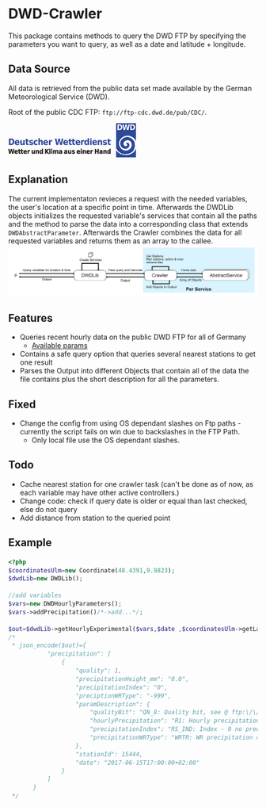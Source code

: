# DWD-Crawler

This package contains methods to query the DWD FTP by specifying the parameters you want to query, as well as a date and latitude + longitude.

## Data Source
All data is retrieved from the public data set made available by the German Meteorological Service (DWD). 

Root of the public CDC FTP: `ftp://ftp-cdc.dwd.de/pub/CDC/`.

![](doc/img/dwd_logo_258x69.png)

## Explanation
The current implementaton revieces a request with the needed variables, the user's location at a specific point in time. Afterwards the DWDLib objects initializes the requested variable's services that contain all the paths and the method to parse the data into a corresponding class that extends `DWDAbstractParameter`. Afterwards the Crawler combines the data for all requested variables and returns them as an array to the callee. 
![](doc/img/description.png)
## Features

- Queries recent hourly data on the public DWD FTP for all of Germany
    - [Available params](ftp://ftp-cdc.dwd.de/pub/CDC/observations_germany/climate/hourly/)
- Contains a safe query option that queries several nearest stations to get one result
- Parses the Output into different Objects that contain all of the data the file contains plus the short description for 
all the parameters.

## Fixed
- Change the config from using OS dependant slashes on Ftp paths - currently the script fails on win due to backslashes in the FTP Path.
    - Only local file use the OS dependant slashes.
## Todo
- Cache nearest station for one crawler task (can't be done as of now, as each variable may have other active controllers.)
- Change code: check if query date is older or equal than last checked, else do not query
- Add distance from station to the queried point
## Example
```php
<?php
$coordinatesUlm=new Coordinate(48.4391,9.9823);
$dwdLib=new DWDLib();

//add variables
$vars=new DWDHourlyParameters();
$vars->addPrecipitation()/*->add...*/;

$out=$dwdLib->getHourlyExperimental($vars,$date ,$coordinatesUlm->getLat(),$coordinatesUlm->getLng());
/*
 * json_encode($out)={
           "precipitation": [
               {
                   "quality": 1,
                   "precipitationHeight_mm": "0.0",
                   "precipitationIndex": "0",
                   "preciptionWRType": "-999",
                   "paramDescription": {
                       "qualityBit": "QN_8: Quality bit, see @ ftp:\/\/ftp-cdc.dwd.de\/pub\/CDC\/observations_germany\/climate\/hourly\/cloudiness\/historical\/BESCHREIBUNG_test_obsgermany_climate_hourly_cloudiness_historical_de.pdf",
                       "hourlyPrecipitation": "R1: Hourly precipitation in mm.",
                       "precipitationIndex": "RS_IND: Index - 0 no precipitation, 1 precipitation.",
                       "precipitationWRType": "WRTR: WR precipitation coding."
                   },
                   "stationId": 15444,
                   "date": "2017-06-15T17:00:00+02:00"
               }
           ]
       }
 */
```
